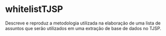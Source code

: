 # whitelistTJSP

Descreve e reproduz a metodologia utilizada na elaboração de uma lista de assuntos que serão utilizados em uma extração de base de dados no TJSP.
